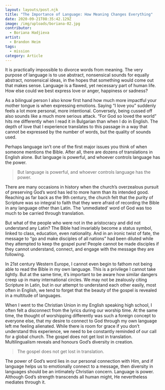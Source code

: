 ```yaml
---
layout: layouts/post.njk
title: "The Importance of Language: How Meaning Changes Everything"
date: 2020-09-21T08:35:42.129Z
image: /img/uploads/boriana-02.jpg
contributor:
  - Boriana Hadjieva
artist:
  - Brandon Heim
tags:
  - mission
category: Article
---
```

It is practically impossible to divorce words from meaning. The very purpose of language is to use abstract, nonsensical sounds for equally abstract, nonsensical ideas, in the hopes that something would come out that makes sense. Language is a flawed, yet necessary part of human life. How else could we best express love or anger, happiness or sadness?

As a bilingual person I also know first hand how much more impactful your mother tongue is when expressing emotions. Saying “I love you” suddenly feels a lot more personal, more intentional. Conversely, being cussed off also sounds like a much more serious attack. “For God so loved the world” hits me differently when I read it in Bulgarian than when I do in English. The depth of love that I experience translates to this passage in a way that cannot be expressed by the number of words, but the quality of sounds used.

Perhaps language isn’t one of the first major issues you think of when someone mentions the Bible. After all, there are dozens of translations in English alone. But language is powerful, and whoever controls language has the power.

> But language is powerful, and whoever controls language has the power.

There are many occasions in history when the church’s overzealous pursuit of preserving God’s word has led to more harm than its intended good. Reaching as far back as the 9th century, the church felt that the purity of Scripture was so integral to faith that they were afraid of recording the Bible in any language other than Latin. The ‘unmediated’ word of God was too much to be carried through translation.

But what of the people who were not in the aristocracy and did not understand any Latin? The Bible had invariably become a status symbol, linked to class, education, even nationality. And in an ironic twist of fate, the message to “go and make disciples of all nations” had been diluted while they attempted  to keep the gospel pure! People cannot be made disciples if they cannot understand, connect, and engage with the message they are following.

In 21st century Western Europe, I cannot even begin to fathom not being able to read the Bible in my own language. This is a privilege I cannot take lightly. But at the same time, it’s important to be aware how similar dangers creep up in many international circles. We may not be zealously citing Scripture in Latin, but in our attempt to understand each other easily, most often in English, we tend to forget that the beauty of the gospel is revealed in a multitude of languages.

When I went to the Christian Union in my English speaking high school, I often felt a disconnect from the lyrics during our worship time. At the same time, the thought of worshipping differently was such a foreign concept to everyone else, that my desire to connect to God through my own language left me feeling alienated. While there is room for grace if you don’t understand this experience, we need to be constantly reminded of our call for a global church. The gospel does not get lost in translation. Multilingualism reveals and honours God’s diversity in creation.

> The gospel does not get lost in translation.

The power of God’s word lies in our personal connection with Him, and if language helps us to emotionally connect to a message, then diversity in languages should be an intimately Christian concern. Language is power. Although God’s strength transcends all human might, He nevertheless mediates through it.